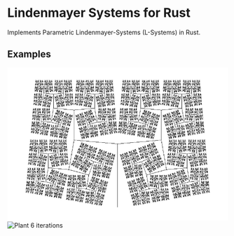 # Lindenmayer Systems for Rust

Implements Parametric Lindenmayer-Systems (L-Systems) in Rust.

## Examples

![ABOP 1,9,15](/examples/abop_1_9_15.gif?raw=true "abop_1_9_15")
![Plant 6 iterations](/examples/plant06.gif?raw=true "plant06")

